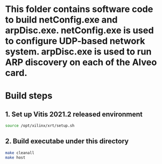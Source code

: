 # This folder contains software code to build netConfig.exe and arpDisc.exe. netConfig.exe is used to configure UDP-based network system. arpDisc.exe is used to run ARP discovery on each of the Alveo card.

# Build steps

## 1. Set up Vitis 2021.2 released environment

```sh
source /opt/xilinx/xrt/setup.sh
```

## 2. Build executabe under this directory

```sh
make cleanall
make host
```

